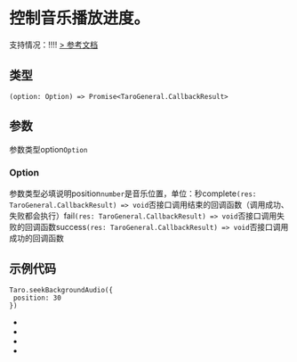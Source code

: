 # 控制音乐播放进度。
支持情况：!!!!
[> 参考文档
](https://developers.weixin.qq.com/miniprogram/dev/api/media/background-audio/wx.seekBackgroundAudio.html)
## 类型[​](seekBackgroundAudio.html#类型)
```tsx
(option: Option) => Promise<TaroGeneral.CallbackResult>
```

## 参数[​](seekBackgroundAudio.html#参数)
参数类型option`Option`
### Option[​](seekBackgroundAudio.html#option)
参数类型必填说明position`number`是音乐位置，单位：秒complete`(res: TaroGeneral.CallbackResult) => void`否接口调用结束的回调函数（调用成功、失败都会执行）fail`(res: TaroGeneral.CallbackResult) => void`否接口调用失败的回调函数success`(res: TaroGeneral.CallbackResult) => void`否接口调用成功的回调函数
## 示例代码[​](seekBackgroundAudio.html#示例代码)
```tsx
Taro.seekBackgroundAudio({
 position: 30
})
```

- 
- 

- 

-
